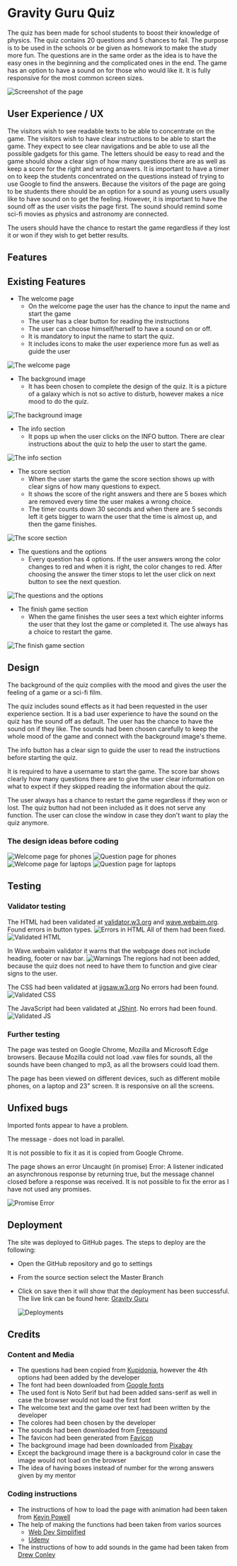 # Gravity Guru Quiz

The quiz has been made for school students to boost their knowledge of physics. The quiz contains 20 questions and 5 chances to fail. The purpose is to be used in the schools or be given as homework to make the study more fun. The questions are in the same order as the idea is to have the easy ones in the beginning and the complicated ones in the end.
The game has an option to have a sound on for those who would like it. It is fully responsive for the most common screen sizes.

![Screenshot of the page](media/responsive.png)

## User Experience / UX

The visitors wish to see readable texts to be able to concentrate on the game.
The visitors wish to have clear instructions to be able to start the game. They expect to see clear navigations and be able to use all the possible gadgets for this game. The letters should be easy to read and the game should show a clear sign of how many questions there are as well as keep a score for the right and wrong answers.
It is important to have a timer on to keep the students concentrated on the questions instead of trying to use Google to find the answers.
Because the visitors of the page are going to be students there should be an option for a sound as young users usually like to have sound on to get the feeling. However, it is important to have the sound off as the user visits the page first. The sound should remind some sci-fi movies as physics and astronomy are connected.

The users should have the chance to restart the game regardless if they lost it or won if they wish to get better results.

## Features

## Existing Features

- The welcome page
  - On the welcome page the user has the chance to input the name and start the game
  - The user has a clear button for reading the instructions
  - The user can choose himself/herself to have a sound on or off.
  - It is mandatory to input the name to start the quiz.
  - It includes icons to make the user experience more fun as well as guide the user

![The welcome page](media/welcome-page.png)

- The background image
  - It has been chosen to complete the design of the quiz. It is a picture of a galaxy which is not so active to disturb, however makes a nice mood to do the quiz.

![The background image](media/background.jpg)

- The info section
  - It pops up when the user clicks on the INFO button. There are clear instructions about the quiz to help the user to start the game.

![The info section](media/info-section.png)

- The score section
  - When the user starts the game the score section shows up with clear signs of how many questions to expect.
  - It shows the score of the right answers and there are 5 boxes which are removed every time the user makes a wrong choice.
  - The timer counts down 30 seconds and when there are 5 seconds left it gets bigger to warn the user that the time is almost up, and then the game finishes.

![The score section](media/score-holder.png)

- The questions and the options
  - Every question has 4 options. If the user answers wrong the color changes to red and when it is right, the color changes to red. After choosing the answer the timer stops to let the user click on next button to see the next question.

![The questions and the options](media/questions-section.png)

- The finish game section
  - When the game finishes the user sees a text which eighter informs the user that they lost the game or completed it. The use always has a choice to restart the game.

![The finish game section](media/game-over-section.png)

## Design

The background of the quiz complies with the mood and gives the user the feeling of a game or a sci-fi film.

The quiz includes sound effects as it had been requested in the user experience section. It is a bad user experience to have the sound on the quiz has the sound off as default. The user has the chance to have the sound on if they like. The sounds had been chosen carefully to keep the whole mood of the game and connect with the background image's theme.

The info button has a clear sign to guide the user to read the instructions before starting the quiz.

It is required to have a username to start the game.
The score bar shows clearly how many questions there are to give the user clear information on what to expect if they skipped reading the information about the quiz.

The user always has a chance to restart the game regardless if they won or lost. The quiz button had not been included as it does not serve any function. The user can close the window in case they don't want to play the quiz anymore.

### The design ideas before coding

![Welcome page for phones](media/design-idea1.png)
![Question page for phones](media/design-idea2.png)
![Welcome page for laptops](media/design-idea3.png)
![Question page for laptops](media/design-idea4.png)

## Testing

### Validator testing

The HTML had been validated at [validator.w3.org](https://validator.w3.org/nu/#textarea) and [wave.webaim.org](https://wave.webaim.org/).
Found errors in button types.
![Errors in HTML](media/validating-html.png)
All of them had been fixed.
![Validated HTML](media/validated-html.png)

In Wave.webaim validator it warns that the webpage does not include heading, footer or nav bar.
![Warnings](media/validating.png)
The regions had not been added, because the quiz does not need to have them to function and give clear signs to the user.

The CSS had been validated at [jigsaw.w3.org](https://jigsaw.w3.org/css-validator/validator.html.en)
No errors had been found.
![Validated CSS](media/validated-css.png)

The JavaScript had been validated at [JShint](https://jshint.com/).
No errors had been found.
![Validated JS](media/validated-js.png)

### Further testing

The page was tested on Google Chrome, Mozilla and Microsoft Edge browsers. Because Mozilla could not load .vaw files for sounds, all the sounds have been changed to mp3, as all the browsers could load them.

The page has been viewed on different devices, such as different mobile phones, on a laptop and 23" screen. It is responsive on all the screens.

## Unfixed bugs

Imported fonts appear to have a problem.

The message - does not load in parallel.

It is not possible to fix it as it is copied from Google Chrome.

The page shows an error Uncaught (in promise) Error: A listener indicated an asynchronous response by returning true, but the message channel closed before a response was received. It is not possible to fix the error as I have not used any promises.

![Promise Error](media/unfixed-bug.png)

## Deployment

The site was deployed to GitHub pages. The steps to deploy are the following:

- Open the GitHub repository and go to settings
- From the source section select the Master Branch
- Click on save then it will show that the deployment has been successful.
  The live link can be found here: [Gravity Guru](https://asyaharoyan.github.io/gravity-guru-quiz/)

  ![Deployments](media/deployments.png)

## Credits

### Content and Media

- The questions had been copied from [Kupidonia](https://kupidonia.com/quiz-answers/physics-quiz-for-high-school-students), however the 4th options had been added by the developer
- The font had been downloaded from [Google fonts](https://fonts.google.com/?preview.text=Quiz%20Game&preview.size=35&preview.text_type=custom&query=Noto+Serif)
- The used font is Noto Serif but had been added sans-serif as well in case the browser would not load the first font
- The welcome text and the game over text had been written by the developer
- The colores had been chosen by the developer
- The sounds had been downloaded from [Freesound](https://freesound.org/people/Romariogrande/sounds/396231/)
- The favicon had been generated from [Favicon](https://favicon.io/)
- The background image had been downloaded from [Pixabay](https://pixabay.com/photos/cosmos-milky-way-night-sky-stars-1853491/)
- Except the background image there is a background color in case the image would not load on the browser
- The idea of having boxes instead of number for the wrong answers given by my mentor

### Coding instructions

- The instructions of how to load the page with animation had been taken from [Kevin Powell](https://www.youtube.com/watch?v=4prVdA7_6u0&t=347s)
- The help of making the functions had been taken from varios sources
  - [Web Dev Simplified](https://www.youtube.com/watch?v=riDzcEQbX6k)
  - [Udemy](https://www.udemy.com/course/javascript-the-complete-guide-2020-beginner-advanced/)
- The instructions of how to add sounds in the game had been taken from [Drew Conley](https://www.youtube.com/watch?v=hn7MhPt24L4)
